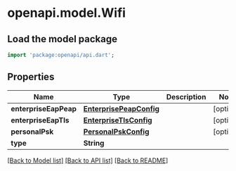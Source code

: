 # openapi.model.Wifi

## Load the model package
```dart
import 'package:openapi/api.dart';
```

## Properties
Name | Type | Description | Notes
------------ | ------------- | ------------- | -------------
**enterpriseEapPeap** | [**EnterprisePeapConfig**](EnterprisePeapConfig.md) |  | [optional] 
**enterpriseEapTls** | [**EnterpriseTlsConfig**](EnterpriseTlsConfig.md) |  | [optional] 
**personalPsk** | [**PersonalPskConfig**](PersonalPskConfig.md) |  | [optional] 
**type** | **String** |  | 

[[Back to Model list]](../README.md#documentation-for-models) [[Back to API list]](../README.md#documentation-for-api-endpoints) [[Back to README]](../README.md)


